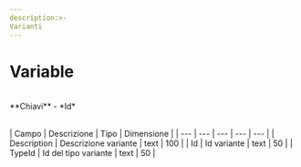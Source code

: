 ```yaml
---
description:>-
Varianti
---
```


# Variable

<br>
**Chiavi**
- *Id*
<br><br>

| Campo | Descrizione | Tipo | Dimensione | 
| --- | --- | --- | --- | --- |
| Description | Descrizione variante | text | 100 |
| Id | Id variante | text | 50 |
| TypeId | Id del tipo variante | text | 50 |

